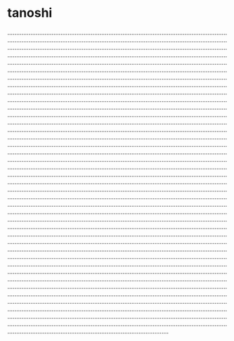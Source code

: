 # tanoshi

...........................................................................................................................................................................................................................................................................................................................................................................................................................................................................................................................................................................................................................................................................................................................................................................................................................................................................................................................................................................................................................................................................................................................................................................................................................................................................................................................................................................................................................................................................................................................................................................................................................................................................................................................................................................................................................................................................................................................................................................................................................................................................................................................................................................................................................................................................................................................................................................................................................................................................................................................................................................................................................................................................................................................................................................................................................................................................................................................................................................................................................................................................................................................................................................................................................................................................................................................................................................................................................................................................................................................................................................................................................................................................................................................................................................................................................................................................................................................................................................................................................................................................................................................................................................................................................................................................................................................................................................................................................................................................................................................................................................................................................................................................................................................................................................................................................................................................................................................................................................................................................................................................................................................................................................................................................................................